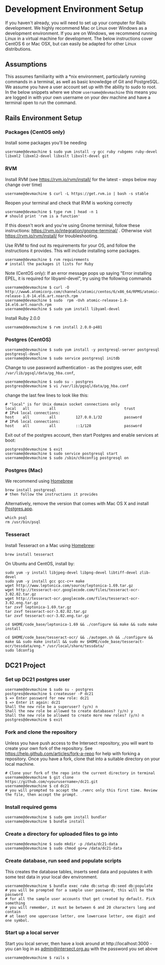 # Development Environment Setup

If you haven't already, you will need to set up your computer for Rails development. We highly recommend Mac or Linux over Windows as a development environment. If you are on Windows, we recommend running Linux in a virtual machine for development. The below instructions cover CentOS 6 or Mac OSX, but can easily be adapted for other Linux distributions.

## Assumptions
This assumes familiarity with a *nix environment, particularly running commands in a terminal, as well as basic knowledge of Git and PostgreSQL. We assume you have a user account set up with the ability to sudo to root. In the below snippets where we show `username@devmachine` this means you are logged in with your own username on your dev machine and have a terminal open to run the command.

## Rails Environment Setup

### Packages (CentOS only)
Install some packages you'll be needing
```
username@devmachine $ sudo yum install -y gcc ruby rubgems ruby-devel libxml2 libxml2-devel libxslt libxslt-devel git
```
### RVM
Install RVM (see https://rvm.io/rvm/install/ for the latest - steps below may change over time)
```
username@devmachine $ curl -L https://get.rvm.io | bash -s stable
```
Reopen your terminal and check that RVM is working correctly
```
username@devmachine $ type rvm | head -n 1
# should print 'rvm is a function'
```
If this doesn't work and you're using Gnome terminal, follow these instructions: https://rvm.io/integration/gnome-terminal/ . Otherwise visit https://rvm.io/rvm/install/ for troubleshooting.

Use RVM to find out its requirements for your OS, and follow the instructions it provides. This will include installing some packages.
```
username@devmachine $ rvm requirements
# install the packages it lists for Ruby
```
Note (CentOS only): If an error message pops up saying "Error installing EPEL, it is required for libyaml-devel", try using the following commands
```
username@devmachine $ curl -O http://www6.atomicorp.com/channels/atomic/centos/6/x86_64/RPMS/atomic-release-1.0-14.el6.art.noarch.rpm
username@devmachine $ sudo  rpm -Uvh atomic-release-1.0-14.el6.art.noarch.rpm
username@devmachine $ sudo yum install libyaml-devel
```
Install Ruby 2.0.0
```
username@devmachine $ rvm install 2.0.0-p481
```
### Postgres (CentOS)
```
username@devmachine $ sudo yum install -y postgresql-server postgresql postgresql-devel
username@devmachine $ sudo service postgresql initdb
```
Change to use password authentication - as the postgres user, edit `/var/lib/pgsql/data/pg_hba.conf`,
```
username@devmachine $ sudo su - postgres
postgres@devmachine $ vi /var/lib/pgsql/data/pg_hba.conf
```
change the last few lines to look like this:
```
# "local" is for Unix domain socket connections only
local   all         all                               trust
# IPv4 local connections:
host    all         all         127.0.0.1/32          password
# IPv6 local connections:
host    all         all         ::1/128               password
```
Exit out of the postgres account, then start Postgres and enable services at boot:
```
postgres@devmachine $ exit
username@devmachine $ sudo service postgresql start
username@devmachine $ sudo /sbin/chkconfig postgresql on
```
### Postgres (Mac)

We recommend using [Homebrew](https://github.com/Homebrew/homebrew)
```
brew install postgresql
# then follow the instructions it provides
```

Alternatively, remove the version that comes with Mac OS X and install [Postgres.app](http://postgresapp.com/).
```
which psql
rm /usr/bin/psql
```

### Tesseract
Install Tesseract on a Mac using [Homebrew](https://github.com/Homebrew/homebrew):
```
brew install tesseract
```

On Ubuntu and CentOS, install by:
```
sudo yum -y install libjpeg-devel libpng-devel libtiff-devel zlib-devel
sudo yum -y install gcc gcc-c++ make
wget http://www.leptonica.com/source/leptonica-1.69.tar.gz
wget http://tesseract-ocr.googlecode.com/files/tesseract-ocr-3.02.02.tar.gz
wget http://tesseract-ocr.googlecode.com/files/tesseract-ocr-3.02.eng.tar.gz
tar zxvf leptonica-1.69.tar.gz
tar zxvf tesseract-ocr-3.02.02.tar.gz
tar zxvf tesseract-ocr-3.02.eng.tar.gz

cd $HOME/code_base/leptonica-1.69 && ./configure && make && sudo make install

cd $HOME/code_base/tesseract-ocr/ && ./autogen.sh && ./configure && make && sudo make install && sudo mv $HOME/code_base/tesseract-ocr/tessdata/eng.* /usr/local/share/tessdata/
sudo ldconfig
```

## DC21 Project
### Set up DC21 postgres user
```
username@devmachine $ sudo su - postgres
postgres@devmachine $ createuser -P dc21
$ => Enter password for new role: dc21
$ => Enter it again: dc21
Shall the new role be a superuser? (y/n) n
Shall the new role be allowed to create databases? (y/n) y
Shall the new role be allowed to create more new roles? (y/n) n
postgres@devmachine $ exit
```
### Fork and clone the repository
Unless you have push access to the Intersect repository, you will want to create your own fork of the repository. See https://help.github.com/articles/fork-a-repo for help with forking a repository. Once you have a fork, clone that into a suitable directory on your local machine.
```
# Clone your fork of the repo into the current directory in terminal
username@devmachine $ git clone https://github.com/<yourusername>/dc21.git
username@devmachine $ cd dc21
# you will prompted to accept the .rvmrc only this first time. Review the file, then accept the prompt.
```
### Install required gems
```
username@devmachine $ sudo gem install bundler
username@devmachine $ bundle install
```
### Create a directory for uploaded files to go into
```
username@devmachine $ sudo mkdir -p /data/dc21-data
username@devmachine $ sudo chmod go+w /data/dc21-data
```
### Create database, run seed and populate scripts
This creates the database tables, inserts seed data and populates it with some test data in your local dev environment.
```
username@devmachine $ bundle exec rake db:setup db:seed db:populate
# you will be prompted for a sample user password, this will be the password
# for all the sample user accounts that get created by default. Pick something
# you will remember, it must be between 6 and 20 characters long and contain
# at least one uppercase letter, one lowercase letter, one digit and one symbol.
```
### Start up a local server
Start you local server, then have a look around at http://localhost:3000 - you can log in as admin@intersect.org.au with the password you set above
```
username@devmachine $ rails s
```
